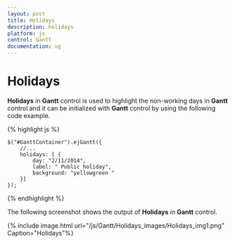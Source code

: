 ```yaml
---
layout: post
title: Holidays
description: holidays
platform: js
control: Gantt
documentation: ug
---
```


# Holidays

**Holidays** in **Gantt** control is used to highlight the non-working days in **Gantt** control and it can be initialized with **Gantt** control by using the following code example.

{% highlight js %}


    $("#GanttContainer").ejGantt({
        //...
        holidays: [ {
            day: "2/11/2014",
            label: " Public holiday",
            background: "yellowgreen "
        }]
    });


{% endhighlight %}



The following screenshot shows the output of **Holidays** in **Gantt** control.

{% include image.html url="/js/Gantt/Holidays_images/Holidays_img1.png" Caption="Holidays"%}

